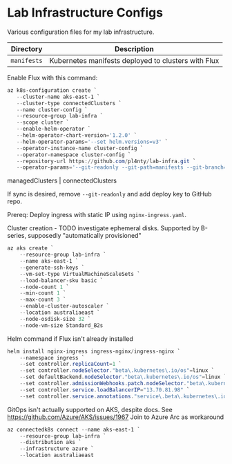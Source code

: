 # Lab Infrastructure Configs
Various configuration files for my lab infrastructure.

Directory | Description
--- | ---
`manifests` | Kubernetes manifests deployed to clusters with Flux

Enable Flux with this command:
```powershell
az k8s-configuration create `
   --cluster-name aks-east-1 `
   --cluster-type connectedClusters `
   --name cluster-config `
   --resource-group lab-infra `
   --scope cluster `
   --enable-helm-operator `
   --helm-operator-chart-version='1.2.0' `
   --helm-operator-params='--set helm.versions=v3' `
   --operator-instance-name cluster-config `
   --operator-namespace cluster-config `
   --repository-url https://github.com/pl4nty/lab-infra.git `
   --operator-params='--git-readonly --git-path=manifests --git-branch=main'
```
managedClusters | connectedClusters

If sync is desired, remove `--git-readonly` and add deploy key to GitHub repo.

Prereq: Deploy ingress with static IP using `nginx-ingress.yaml`.

Cluster creation - TODO investigate ephemeral disks. Supported by B-series, supposedly "automatically provisioned"
```powershell
az aks create `
    --resource-group lab-infra `
    --name aks-east-1 `
    --generate-ssh-keys `
    --vm-set-type VirtualMachineScaleSets `
    --load-balancer-sku basic `
    --node-count 1 `
    --min-count 1 `
    --max-count 3 `
    --enable-cluster-autoscaler `
    --location australiaeast `
    --node-osdisk-size 32 `
    --node-vm-size Standard_B2s
```

Helm command if Flux isn't already installed
```powershell
helm install nginx-ingress ingress-nginx/ingress-nginx `
    --namespace ingress `
    --set controller.replicaCount=1 `
    --set controller.nodeSelector."beta\.kubernetes\.io/os"=linux `
    --set defaultBackend.nodeSelector."beta\.kubernetes\.io/os"=linux `
    --set controller.admissionWebhooks.patch.nodeSelector."beta\.kubernetes\.io/os"=linux `
    --set controller.service.loadBalancerIP="13.70.81.98" `
    --set controller.service.annotations."service\.beta\.kubernetes\.io/azure-dns-label-name"="aks-east-1-public"
```

GitOps isn't actually supported on AKS, despite docs. See https://github.com/Azure/AKS/issues/1967
Join to Azure Arc as workaround
```powershell
az connectedk8s connect --name aks-east-1 `
    --resource-group lab-infra `
    --distribution aks `
    --infrastructure azure `
    --location australiaeast
```